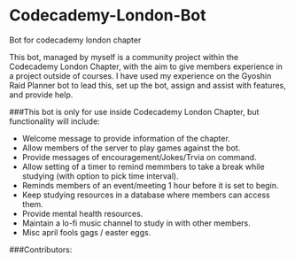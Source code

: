 # Codecademy-London-Bot
Bot for codecademy london chapter

This bot, managed by myself is a community project within the Codecademy London Chapter, with the aim to give members experience
in a project outside of courses. I have used my experience on the Gyoshin Raid Planner bot to lead this, set up the bot, assign
and assist with features, and provide help. 

###This bot is only for use inside Codecademy London Chapter, but functionality will include:

- Welcome message to provide information of the chapter.
- Allow members of the server to play games against the bot.
- Provide messages of encouragement/Jokes/Trvia on command.
- Allow setting of a timer to remind memmbers to take a break while studying (with option to pick time interval).
- Reminds members of an event/meeting 1 hour before it is set to begin.
- Keep studying resources in a database where members can access them. 
- Provide mental health resources.
- Maintain a lo-fi music channel to study in with other members. 
- Misc april fools gags / easter eggs.

###Contributors:
